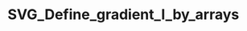 <!-- SVG_Define_gradient_l_by_arrays ( svgObject ; gradientName ; x1 ; y1 ; x2 ; y2 ; Param_7 ; … ; N )
 -> svgObject (Text)
 -> gradientName (Text)
 -> x1 (Long Integer)
 -> y1 (Long Integer)
 -> x2 (Long Integer)
 -> y2 (Long Integer)
 -> Param_7 ; … ; N (Text)-->

# SVG_Define_gradient_l_by_arrays
